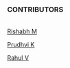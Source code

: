 ### CONTRIBUTORS
\
[Rishabh M](https://github.com/rishabh26malik)

[Prudhvi K](https://github.com/prudhvi22)

[Rahul V](https://github.com/rahulv4667)